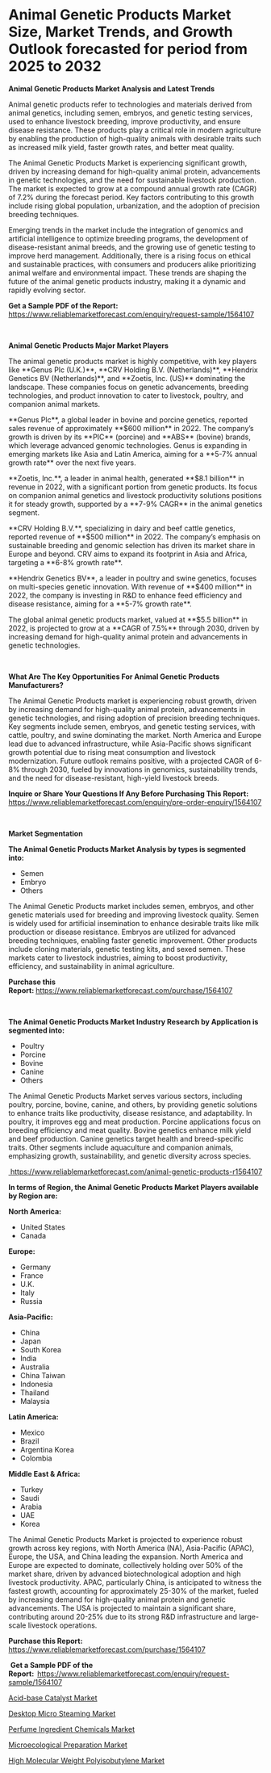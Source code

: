 <p><h1>Animal Genetic Products Market Size, Market Trends, and Growth Outlook forecasted for period from 2025 to 2032</h1></p><p><strong>Animal Genetic Products Market Analysis and Latest Trends</strong></p>
<p><p>Animal genetic products refer to technologies and materials derived from animal genetics, including semen, embryos, and genetic testing services, used to enhance livestock breeding, improve productivity, and ensure disease resistance. These products play a critical role in modern agriculture by enabling the production of high-quality animals with desirable traits such as increased milk yield, faster growth rates, and better meat quality.</p><p>The Animal Genetic Products Market is experiencing significant growth, driven by increasing demand for high-quality animal protein, advancements in genetic technologies, and the need for sustainable livestock production. The market is expected to grow at a compound annual growth rate (CAGR) of 7.2% during the forecast period. Key factors contributing to this growth include rising global population, urbanization, and the adoption of precision breeding techniques.</p><p>Emerging trends in the market include the integration of genomics and artificial intelligence to optimize breeding programs, the development of disease-resistant animal breeds, and the growing use of genetic testing to improve herd management. Additionally, there is a rising focus on ethical and sustainable practices, with consumers and producers alike prioritizing animal welfare and environmental impact. These trends are shaping the future of the animal genetic products industry, making it a dynamic and rapidly evolving sector.</p></p>
<p><strong>Get a Sample PDF of the Report:&nbsp;</strong> <a href="https://www.reliablemarketforecast.com/enquiry/request-sample/1564107?utm_campaign=1140&utm_medium=2&utm_source=Github&utm_content=ia&utm_term=25012025&utm_id=animal-genetic-products">https://www.reliablemarketforecast.com/enquiry/request-sample/1564107</a></p>
<p>&nbsp;</p>
<p><strong>Animal Genetic Products Major Market Players</strong></p>
<p><p>The animal genetic products market is highly competitive, with key players like **Genus Plc (U.K.)**, **CRV Holding B.V. (Netherlands)**, **Hendrix Genetics BV (Netherlands)**, and **Zoetis, Inc. (US)** dominating the landscape. These companies focus on genetic advancements, breeding technologies, and product innovation to cater to livestock, poultry, and companion animal markets.</p><p>**Genus Plc**, a global leader in bovine and porcine genetics, reported sales revenue of approximately **$600 million** in 2022. The company’s growth is driven by its **PIC** (porcine) and **ABS** (bovine) brands, which leverage advanced genomic technologies. Genus is expanding in emerging markets like Asia and Latin America, aiming for a **5-7% annual growth rate** over the next five years.</p><p>**Zoetis, Inc.**, a leader in animal health, generated **$8.1 billion** in revenue in 2022, with a significant portion from genetic products. Its focus on companion animal genetics and livestock productivity solutions positions it for steady growth, supported by a **7-9% CAGR** in the animal genetics segment.</p><p>**CRV Holding B.V.**, specializing in dairy and beef cattle genetics, reported revenue of **$500 million** in 2022. The company’s emphasis on sustainable breeding and genomic selection has driven its market share in Europe and beyond. CRV aims to expand its footprint in Asia and Africa, targeting a **6-8% growth rate**.</p><p>**Hendrix Genetics BV**, a leader in poultry and swine genetics, focuses on multi-species genetic innovation. With revenue of **$400 million** in 2022, the company is investing in R&D to enhance feed efficiency and disease resistance, aiming for a **5-7% growth rate**.</p><p>The global animal genetic products market, valued at **$5.5 billion** in 2022, is projected to grow at a **CAGR of 7.5%** through 2030, driven by increasing demand for high-quality animal protein and advancements in genetic technologies.</p></p>
<p>&nbsp;</p>
<p><strong>What Are The Key Opportunities For Animal Genetic Products Manufacturers?</strong></p>
<p><p>The Animal Genetic Products market is experiencing robust growth, driven by increasing demand for high-quality animal protein, advancements in genetic technologies, and rising adoption of precision breeding techniques. Key segments include semen, embryos, and genetic testing services, with cattle, poultry, and swine dominating the market. North America and Europe lead due to advanced infrastructure, while Asia-Pacific shows significant growth potential due to rising meat consumption and livestock modernization. Future outlook remains positive, with a projected CAGR of 6-8% through 2030, fueled by innovations in genomics, sustainability trends, and the need for disease-resistant, high-yield livestock breeds.</p></p>
<p><strong>Inquire or Share Your Questions If Any Before Purchasing This Report:</strong> <a href="https://www.reliablemarketforecast.com/enquiry/pre-order-enquiry/1564107?utm_campaign=1140&utm_medium=2&utm_source=Github&utm_content=ia&utm_term=25012025&utm_id=animal-genetic-products">https://www.reliablemarketforecast.com/enquiry/pre-order-enquiry/1564107</a></p>
<p>&nbsp;</p>
<p><strong>Market Segmentation</strong></p>
<p><strong>The Animal Genetic Products Market Analysis by types is segmented into:</strong></p>
<p><ul><li>Semen</li><li>Embryo</li><li>Others</li></ul></p>
<p><p>The Animal Genetic Products market includes semen, embryos, and other genetic materials used for breeding and improving livestock quality. Semen is widely used for artificial insemination to enhance desirable traits like milk production or disease resistance. Embryos are utilized for advanced breeding techniques, enabling faster genetic improvement. Other products include cloning materials, genetic testing kits, and sexed semen. These markets cater to livestock industries, aiming to boost productivity, efficiency, and sustainability in animal agriculture.</p></p>
<p><strong>Purchase this Report:&nbsp;</strong><a href="https://www.reliablemarketforecast.com/purchase/1564107?utm_campaign=1140&utm_medium=2&utm_source=Github&utm_content=ia&utm_term=25012025&utm_id=animal-genetic-products">https://www.reliablemarketforecast.com/purchase/1564107</a></p>
<p>&nbsp;</p>
<p><strong>The Animal Genetic Products Market Industry Research by Application is segmented into:</strong></p>
<p><ul><li>Poultry</li><li>Porcine</li><li>Bovine</li><li>Canine</li><li>Others</li></ul></p>
<p><p>The Animal Genetic Products Market serves various sectors, including poultry, porcine, bovine, canine, and others, by providing genetic solutions to enhance traits like productivity, disease resistance, and adaptability. In poultry, it improves egg and meat production. Porcine applications focus on breeding efficiency and meat quality. Bovine genetics enhance milk yield and beef production. Canine genetics target health and breed-specific traits. Other segments include aquaculture and companion animals, emphasizing growth, sustainability, and genetic diversity across species.</p></p>
<p><a href="https://www.reliablemarketforecast.com/animal-genetic-products-r1564107?utm_campaign=1140&utm_medium=2&utm_source=Github&utm_content=ia&utm_term=25012025&utm_id=animal-genetic-products">&nbsp;https://www.reliablemarketforecast.com/animal-genetic-products-r1564107</a></p>
<p><strong>In terms of Region, the Animal Genetic Products Market Players available by Region are:</strong></p>
<p>
    <p> <strong> North America: </strong>
        <ul>
            <li>United States</li>
            <li>Canada</li>
        </ul>
        </p> 
    <p> <strong> Europe: </strong>
        <ul>
            <li>Germany</li>
            <li>France</li>
            <li>U.K.</li>
            <li>Italy</li>
            <li>Russia</li>
        </ul>
        </p> 
    <p> <strong> Asia-Pacific: </strong>
        <ul>
            <li>China</li>
            <li>Japan</li>
            <li>South Korea</li>
            <li>India</li>
            <li>Australia</li>
            <li>China Taiwan</li>
            <li>Indonesia</li>
            <li>Thailand</li>
            <li>Malaysia</li>
        </ul>
        </p> 
    <p> <strong> Latin America: </strong>
        <ul>
            <li>Mexico</li>
            <li>Brazil</li>
            <li>Argentina Korea</li>
            <li>Colombia</li>
        </ul>
        </p> 
    <p> <strong> Middle East & Africa: </strong>
        <ul>
            <li>Turkey</li>
            <li>Saudi</li>
            <li>Arabia</li>
            <li>UAE</li>
            <li>Korea</li>
        </ul>
    </p>
    </p>
<p><p>The Animal Genetic Products Market is projected to experience robust growth across key regions, with North America (NA), Asia-Pacific (APAC), Europe, the USA, and China leading the expansion. North America and Europe are expected to dominate, collectively holding over 50% of the market share, driven by advanced biotechnological adoption and high livestock productivity. APAC, particularly China, is anticipated to witness the fastest growth, accounting for approximately 25-30% of the market, fueled by increasing demand for high-quality animal protein and genetic advancements. The USA is projected to maintain a significant share, contributing around 20-25% due to its strong R&D infrastructure and large-scale livestock operations.</p></p>
<p><strong>Purchase this Report: </strong><a href="https://www.reliablemarketforecast.com/purchase/1564107?utm_campaign=1140&utm_medium=2&utm_source=Github&utm_content=ia&utm_term=25012025&utm_id=animal-genetic-products">https://www.reliablemarketforecast.com/purchase/1564107</a></p>
<p>&nbsp;<strong>Get a Sample PDF of the Report:&nbsp;&nbsp;</strong><a href="https://www.reliablemarketforecast.com/enquiry/request-sample/1564107?utm_campaign=1140&utm_medium=2&utm_source=Github&utm_content=ia&utm_term=25012025&utm_id=animal-genetic-products">https://www.reliablemarketforecast.com/enquiry/request-sample/1564107</a></p>
<p><strong></strong></p>
<p><p><a href="https://www.linkedin.com/pulse/global-overview-acid-base-catalyst-market-revenue-share-player-94yec?utm_campaign=1140&utm_medium=2&utm_source=Github&utm_content=ia&utm_term=25012025&utm_id=animal-genetic-products">Acid-base Catalyst Market</a></p><p><a href="https://www.linkedin.com/pulse/regional-segment-trends-desktop-micro-steaming-market-2ekwf?utm_campaign=1140&utm_medium=2&utm_source=Github&utm_content=ia&utm_term=25012025&utm_id=animal-genetic-products">Desktop Micro Steaming Market</a></p><p><a href="https://github.com/ajatawlasta/Market-Research-Report-List-1/blob/main/perfume-ingredient-chemicals-market.md?utm_campaign=1140&utm_medium=2&utm_source=Github&utm_content=ia&utm_term=25012025&utm_id=animal-genetic-products">Perfume Ingredient Chemicals Market</a></p><p><a href="https://www.linkedin.com/pulse/year-on-year-growth-microecological-preparation-market-vhjwc?utm_campaign=1140&utm_medium=2&utm_source=Github&utm_content=ia&utm_term=25012025&utm_id=animal-genetic-products">Microecological Preparation Market</a></p><p><a href="https://github.com/benhaeneye/Market-Research-Report-List-1/blob/main/high-molecular-weight-polyisobutylene-market.md?utm_campaign=1140&utm_medium=2&utm_source=Github&utm_content=ia&utm_term=25012025&utm_id=animal-genetic-products">High Molecular Weight Polyisobutylene Market</a></p></p>